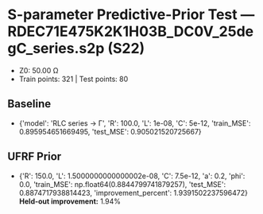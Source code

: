 # S-parameter Predictive-Prior Test — RDEC71E475K2K1H03B_DC0V_25degC_series.s2p (S22)
- Z0: 50.00 Ω
- Train points: 321  |  Test points: 80

## Baseline
- {'model': 'RLC series -> Γ', 'R': 100.0, 'L': 1e-08, 'C': 5e-12, 'train_MSE': 0.895954651669495, 'test_MSE': 0.905021520725667}

## UFRF Prior
- {'R': 150.0, 'L': 1.5000000000000002e-08, 'C': 7.5e-12, 'a': 0.2, 'phi': 0.0, 'train_MSE': np.float64(0.8844799741879257), 'test_MSE': 0.8874717938814423, 'improvement_percent': 1.9391502237596472}
**Held-out improvement:** 1.94%